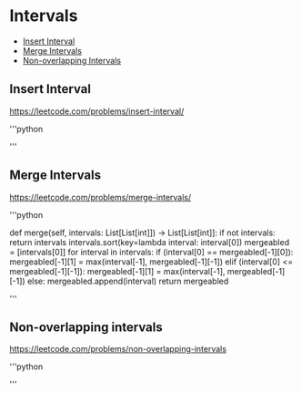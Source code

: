 # Intervals

+ [Insert Interval](#insert-interval)
+ [Merge Intervals](#merge-intervals)
+ [Non-overlapping Intervals](#non-overlapping-intervals)

## Insert Interval

https://leetcode.com/problems/insert-interval/

'''python

'''

## Merge Intervals

https://leetcode.com/problems/merge-intervals/

'''python

  def merge(self, intervals: List[List[int]]) -> List[List[int]]:
        if not intervals:
            return intervals
        intervals.sort(key=lambda interval: interval[0])
        mergeabled = [intervals[0]]
        for interval in intervals:
            if (interval[0] == mergeabled[-1][0]):
                mergeabled[-1][1] = max(interval[-1], mergeabled[-1][-1])
            elif (interval[0] <= mergeabled[-1][-1]):
                mergeabled[-1][1] = max(interval[-1], mergeabled[-1][-1])
            else:
                mergeabled.append(interval)
        return mergeabled

'''

## Non-overlapping intervals

https://leetcode.com/problems/non-overlapping-intervals

'''python

'''
